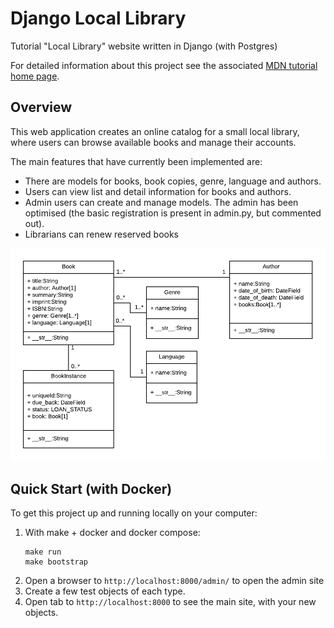 # Django Local Library

Tutorial "Local Library" website written in Django (with Postgres)

For detailed information about this project see the associated [MDN tutorial home page](https://developer.mozilla.org/en-US/docs/Learn/Server-side/Django/Tutorial_local_library_website).

## Overview

This web application creates an online catalog for a small local library, where users can browse available books and manage their accounts.

The main features that have currently been implemented are:

* There are models for books, book copies, genre, language and authors.
* Users can view list and detail information for books and authors.
* Admin users can create and manage models. The admin has been optimised (the basic registration is present in admin.py, but commented out).
* Librarians can renew reserved books

![Local Library Model](https://raw.githubusercontent.com/mdn/django-locallibrary-tutorial/master/catalog/static/images/local_library_model_uml.png)


## Quick Start (with Docker)

To get this project up and running locally on your computer:
1. With make + docker and docker compose:
   ```
   make run
   make bootstrap
   ```
1. Open a browser to `http://localhost:8000/admin/` to open the admin site
1. Create a few test objects of each type.
1. Open tab to `http://localhost:8000` to see the main site, with your new objects.
